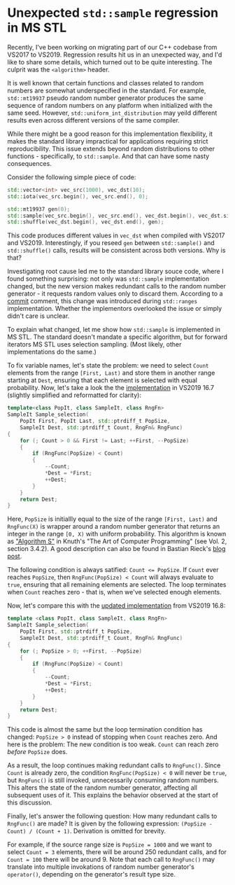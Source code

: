 Unexpected `std::sample` regression in MS STL
=============================================

Recently, I've been working on migrating part of our C++ codebase from VS2017 to VS2019. Regression results hit us in an unexpected way, and I'd like to share some details, which turned out to be quite interesting. The culprit was the `<algorithm>` header.

It is well known that certain functions and classes related to random numbers are somewhat underspecified in the standard. For example, `std::mt19937` pseudo random number generator produces the same sequence of random numbers on any platform when initialized with the same seed. However, `std::uniform_int_distribution` may yeild different results even across different versions of the same compiler.

While there might be a good reason for this implementation flexibility, it makes the standard library impractical for applications requiring strict reproducibility. This issue extends beyond random distributions to other functions - specifically, to `std::sample`. And that can have some nasty consequences.

Consider the following simple piece of code:

```cpp
std::vector<int> vec_src(1000), vec_dst(10);
std::iota(vec_src.begin(), vec_src.end(), 0);

std::mt19937 gen(0);
std::sample(vec_src.begin(), vec_src.end(), vec_dst.begin(), vec_dst.size(), gen);
std::shuffle(vec_dst.begin(), vec_dst.end(), gen);
```

This code produces different values in `vec_dst` when compiled with VS2017 and VS2019. Interestingly, if you reseed `gen` between `std::sample()` and `std::shuffle()` calls, results will be consistent across both versions. Why is that?

Investigating root cause led me to the standard library souce code, where I found something surprising: not only was `std::sample` implementation changed, but the new version makes redundant calls to the random number generator - it requests random values only to discard them. According to a [commit](https://github.com/microsoft/STL/commit/99241dce6dc36713931c568d09667e5598614b1c) comment, this change was introduced during `std::ranges` implementation. Whether the implementors overlooked the issue or simply didn't care is unclear.

To explain what changed, let me show how `std::sample` is implemented in MS STL. The standard doesn't mandate a specific algorithm, but for forward iterators MS STL uses selection sampling. (Most likely, other implementations do the same.)

To fix variable names, let's state the problem: we need to select `Count` elements from the range `[First, Last)` and store them in another range starting at `Dest`, ensuring that each element is selected with equal probability. Now, let's take a look the the [implementation](https://github.com/microsoft/STL/blob/vs-2019-16.7/stl/inc/algorithm#L2773-L2787) in VS2019 16.7 (slightly simplified and reformatted for clarity):
```cpp
template<class PopIt, class SampleIt, class RngFn>
SampleIt Sample_selection(
    PopIt First, PopIt Last, std::ptrdiff_t PopSize,
    SampleIt Dest, std::ptrdiff_t Count, RngFn& RngFunc)
{
    for (; Count > 0 && First != Last; ++First, --PopSize)
    {
        if (RngFunc(PopSize) < Count)
        {
            --Count;
            *Dest = *First;
            ++Dest;
        }
    }
    return Dest;
}
```

Here, `PopSize` is initiallly equal to the size of the range `[First, Last)` and `RngFunc(X)` is wrapper around a random number generator that returns an integer in the range `[0, X)` with uniform probability. This algorithm is known as ["Algorithm S"](https://rosettacode.org/wiki/Knuth%27s_algorithm_S) in Knuth's "The Art of Computer Programming" (see Vol. 2, section 3.4.2). A good description can also be found in Bastian Rieck's [blog post](https://bastian.rieck.me/blog/2017/selection_sampling/).

The following condition is always satified: `Count <= PopSize`. If `Count` ever reaches `PopSize`, then `RngFunc(PopSize) < Count` will always evaluate to `true`, ensuring that all remaining elements are selected. The loop terminates when `Count` reaches zero - that is, when we've selected enough elements.

Now, let's compare this with the [updated implementation](https://github.com/microsoft/STL/blob/vs-2019-16.8/stl/inc/algorithm#L5263-L5277) from VS2019 16.8:
```cpp
template <class PopIt, class SampleIt, class RngFn>
SampleIt Sample_selection(
    PopIt First, std::ptrdiff_t PopSize,
    SampleIt Dest, std::ptrdiff_t Count, RngFn& RngFunc)
{
    for (; PopSize > 0; ++First, --PopSize)
    {
        if (RngFunc(PopSize) < Count)
        {
            --Count;
            *Dest = *First;
            ++Dest;
        }
    }
    return Dest;
}
```

This code is almost the same but the loop termination condition has changed: `PopSize > 0` instead of stopping when `Count` reaches zero. And here is the problem: The new condition is too weak. `Count` can reach zero _before_ `PopSize` does.

As a result, the loop continues making redundant calls to `RngFunc()`. Since `Count` is already zero, the condition `RngFunc(PopSize) < 0` will never be `true`, but `RngFunc()` is still invoked, unnecessarily consuming random numbers. This alters the state of the random number generator, affecting all subsequent uses of it. This explains the behavior observed at the start of this discussion.

Finally, let's answer the following question: How many redundant calls to `RngFunc()` are made? It is given by the following expression: `(PopSize - Count) / (Count + 1)`. Derivation is omitted for brevity.

For example, if the source range size is `PopSize = 1000` and we want to select `Count = 3` elements, there will be around 250 redundant calls, and for `Count = 100` there will be around 9. Note that each call to `RngFunc()` may translate into multiple invokations of random number generator's `operator()`, depending on the generator's result type size.
